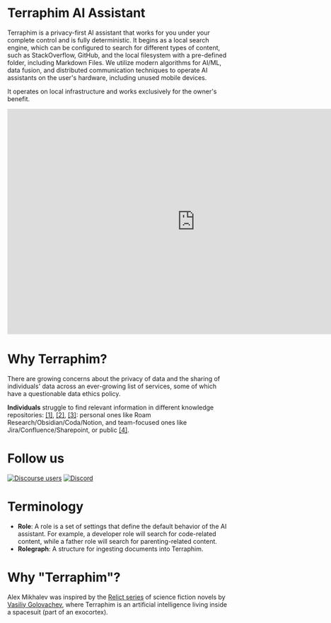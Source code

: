 # Terraphim AI Assistant

Terraphim is a privacy-first AI assistant that works for you under your complete
control and is fully deterministic. It begins as a local search engine, which can be configured to search
for different types of content, such as StackOverflow, GitHub, and the local
filesystem with a pre-defined folder, including Markdown Files. We utilize
modern algorithms for AI/ML, data fusion, and distributed communication
techniques to operate AI assistants on the user's hardware, including unused
mobile devices.

It operates on local infrastructure and works exclusively for the owner's
benefit.

<div class="vimeo is-flex is-justify-content-center is-align-items-center">
    <iframe
        width="848" height="510"
        title="vimeo-player" 
        src="https://player.vimeo.com/video/854283350" 
        frameborder="0" 
        allowfullscreen>
    </iframe>
</div>

# Why Terraphim?

There are growing concerns about the privacy of data and the sharing of
individuals' data across an ever-growing list of services, some of which have a
questionable data ethics policy.

**Individuals** struggle to find relevant information in different knowledge repositories: [[1]](https://www.coveo.com/en/resources/reports/relevance-report-workplace),
[[2]](https://cottrillresearch.com/various-survey-statistics-workers-spend-too-much-time-searching-for-information/),
[[3]](https://www.forbes.com/sites/forbestechcouncil/2019/12/17/reality-check-still-spending-more-time-gathering-instead-of-analyzing/):
personal ones like Roam Research/Obsidian/Coda/Notion, and team-focused ones like
Jira/Confluence/Sharepoint, or public
[[4]](https://www.theatlantic.com/technology/archive/2021/06/the-internet-is-a-collective-hallucination/619320/).

# Follow us

[![Discourse users](https://img.shields.io/discourse/users?server=https%3A%2F%2Fterraphim.discourse.group)](https://terraphim.discourse.group) 
[![Discord](https://img.shields.io/discord/852545081613615144?label=Discord&logo=Discord)](https://discord.gg/VPJXB6BGuY)

# Terminology

- **Role**: A role is a set of settings that define the default behavior of the AI assistant. For example, a developer role will search for code-related content, while a father role will search for parenting-related content.
- **Rolegraph**: A structure for ingesting documents into Terraphim.

# Why "Terraphim"?

Alex Mikhalev was inspired by the [Relict series][relict] of science fiction
novels by [Vasiliy Golovachev](https://en.wikipedia.org/wiki/Vasili_Golovachov),
where Terraphim is an artificial intelligence living inside a spacesuit (part of
an exocortex).


[relict]: https://www.goodreads.com/en/book/show/196710046
